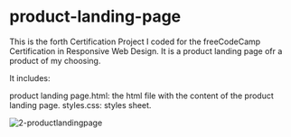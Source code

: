 # product-landing-page

This is the forth Certification Project I coded for the freeCodeCamp Certification in Responsive Web Design. It is a product landing page ofr a product of my choosing.

It includes:

product landing page.html: the html file with the content of the product landing page.
styles.css: styles sheet.

![2-productlandingpage](https://user-images.githubusercontent.com/123325773/219947608-79b12dd6-d22e-4472-89ef-ce7939a97e05.png)
